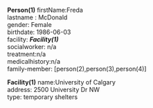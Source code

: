 
**Person(1)**
firstName:Freda <br>
lastname : McDonald <br>
gender: Female<br>
birthdate: 1986-06-03<br>
facility: <em><strong>Facility(1)</em></strong><br>
socialworker: n/a<br>
treatment:n/a<br>
medicalhistory:n/a<br>
family-member: [person(2),person(3),person(4)]<br>

**Facility(1)**
name:University of Calgary<br>
address: 2500 University Dr NW<br>
type: temporary shelters<br>
